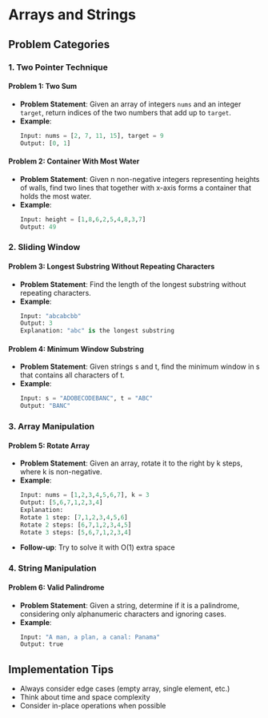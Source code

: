 # Arrays and Strings

## Problem Categories

### 1. Two Pointer Technique
#### Problem 1: Two Sum
- **Problem Statement**: Given an array of integers `nums` and an integer `target`, return indices of the two numbers that add up to `target`.
- **Example**:
  ```python
  Input: nums = [2, 7, 11, 15], target = 9
  Output: [0, 1]
  ```

#### Problem 2: Container With Most Water
- **Problem Statement**: Given n non-negative integers representing heights of walls, find two lines that together with x-axis forms a container that holds the most water.
- **Example**:
  ```python
  Input: height = [1,8,6,2,5,4,8,3,7]
  Output: 49
  ```

### 2. Sliding Window
#### Problem 3: Longest Substring Without Repeating Characters
- **Problem Statement**: Find the length of the longest substring without repeating characters.
- **Example**:
  ```python
  Input: "abcabcbb"
  Output: 3
  Explanation: "abc" is the longest substring
  ```

#### Problem 4: Minimum Window Substring
- **Problem Statement**: Given strings s and t, find the minimum window in s that contains all characters of t.
- **Example**:
  ```python
  Input: s = "ADOBECODEBANC", t = "ABC"
  Output: "BANC"
  ```

### 3. Array Manipulation
#### Problem 5: Rotate Array
- **Problem Statement**: Given an array, rotate it to the right by k steps, where k is non-negative.
- **Example**:
  ```python
  Input: nums = [1,2,3,4,5,6,7], k = 3
  Output: [5,6,7,1,2,3,4]
  Explanation: 
  Rotate 1 step: [7,1,2,3,4,5,6]
  Rotate 2 steps: [6,7,1,2,3,4,5]
  Rotate 3 steps: [5,6,7,1,2,3,4]
  ```
- **Follow-up**: Try to solve it with O(1) extra space

### 4. String Manipulation
#### Problem 6: Valid Palindrome
- **Problem Statement**: Given a string, determine if it is a palindrome, considering only alphanumeric characters and ignoring cases.
- **Example**:
  ```python
  Input: "A man, a plan, a canal: Panama"
  Output: true
  ```

## Implementation Tips
- Always consider edge cases (empty array, single element, etc.)
- Think about time and space complexity
- Consider in-place operations when possible
